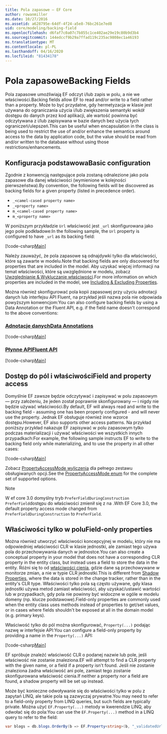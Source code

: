 ```yaml
---
title: Pola zapasowe — EF Core
author: rowanmiller
ms.date: 10/27/2016
ms.assetid: a628795e-64df-4f24-a5e8-76bc261e7ed8
uid: core/modeling/backing-field
ms.openlocfilehash: d6faf7c0a07c7b855c1ce402ae29e19c80b9d3b4
ms.sourcegitcommit: 144edccf9b29a7ffad119c235ac9808ec1a46193
ms.translationtype: MT
ms.contentlocale: pl-PL
ms.lasthandoff: 04/16/2020
ms.locfileid: "81434178"
---
```

# <a name="backing-fields"></a><span data-ttu-id="4171f-102">Pola zapasowe</span><span class="sxs-lookup"><span data-stu-id="4171f-102">Backing Fields</span></span>

<span data-ttu-id="4171f-103">Pola zapasowe umożliwiają EF odczyt i/lub zapis w polu, a nie we właściwości.</span><span class="sxs-lookup"><span data-stu-id="4171f-103">Backing fields allow EF to read and/or write to a field rather than a property.</span></span> <span data-ttu-id="4171f-104">Może to być przydatne, gdy hermetyzacja w klasie jest używana do ograniczania użycia i/lub zwiększenia semantyki wokół dostępu do danych przez kod aplikacji, ale wartość powinna być odczytywana z i/lub zapisywana w bazie danych bez użycia tych ograniczeń/ulepszeń.</span><span class="sxs-lookup"><span data-stu-id="4171f-104">This can be useful when encapsulation in the class is being used to restrict the use of and/or enhance the semantics around access to the data by application code, but the value should be read from and/or written to the database without using those restrictions/enhancements.</span></span>

## <a name="basic-configuration"></a><span data-ttu-id="4171f-105">Konfiguracja podstawowa</span><span class="sxs-lookup"><span data-stu-id="4171f-105">Basic configuration</span></span>

<span data-ttu-id="4171f-106">Zgodnie z konwencją następujące pola zostaną odnalezione jako pola zapasowe dla danej właściwości (wymienione w kolejności pierwszeństwa).</span><span class="sxs-lookup"><span data-stu-id="4171f-106">By convention, the following fields will be discovered as backing fields for a given property (listed in precedence order).</span></span> 

* `_<camel-cased property name>`
* `_<property name>`
* `m_<camel-cased property name>`
* `m_<property name>`

<span data-ttu-id="4171f-107">W poniższym przykładzie `Url` właściwość jest `_url` skonfigurowana jako jego pole podkładowe:</span><span class="sxs-lookup"><span data-stu-id="4171f-107">In the following sample, the `Url` property is configured to have `_url` as its backing field:</span></span>

[!code-csharp[Main](../../../samples/core/Modeling/Conventions/BackingField.cs#Sample)]

<span data-ttu-id="4171f-108">Należy zauważyć, że pola zapasowe są odnajdywki tylko dla właściwości, które są zawarte w modelu.</span><span class="sxs-lookup"><span data-stu-id="4171f-108">Note that backing fields are only discovered for properties that are included in the model.</span></span> <span data-ttu-id="4171f-109">Aby uzyskać więcej informacji na temat właściwości, które są uwzględnione w modelu, zobacz [Uwzględnianie & Wykluczanie właściwości](included-properties.md).</span><span class="sxs-lookup"><span data-stu-id="4171f-109">For more information on which properties are included in the model, see [Including & Excluding Properties](included-properties.md).</span></span>

<span data-ttu-id="4171f-110">Można również skonfigurować pola kopii zapasowej przy użyciu adnotacji danych lub interfejsu API Fluent, na przykład jeśli nazwa pola nie odpowiada powyższym konwencjom:</span><span class="sxs-lookup"><span data-stu-id="4171f-110">You can also configure backing fields by using a Data Annotation or the Fluent API, e.g. if the field name doesn't correspond to the above conventions:</span></span>

### <a name="data-annotations"></a>[<span data-ttu-id="4171f-111">Adnotacje danych</span><span class="sxs-lookup"><span data-stu-id="4171f-111">Data Annotations</span></span>](#tab/data-annotations)

[!code-csharp[Main](../../../samples/core/Modeling/DataAnnotations/BackingField.cs?name=BackingField&highlight=7)]

### <a name="fluent-api"></a>[<span data-ttu-id="4171f-112">Płynne API</span><span class="sxs-lookup"><span data-stu-id="4171f-112">Fluent API</span></span>](#tab/fluent-api)

[!code-csharp[Main](../../../samples/core/Modeling/FluentAPI/BackingField.cs?name=BackingField&highlight=5)]

## <a name="field-and-property-access"></a><span data-ttu-id="4171f-113">Dostęp do pól i właściwości</span><span class="sxs-lookup"><span data-stu-id="4171f-113">Field and property access</span></span>

<span data-ttu-id="4171f-114">Domyślnie EF zawsze będzie odczytywać i zapisywać w polu zapasowym — przy założeniu, że jeden został poprawnie skonfigurowany — i nigdy nie będzie używać właściwości.</span><span class="sxs-lookup"><span data-stu-id="4171f-114">By default, EF will always read and write to the backing field - assuming one has been properly configured - and will never use the property.</span></span> <span data-ttu-id="4171f-115">Jednak EF obsługuje również inne wzorce dostępu.</span><span class="sxs-lookup"><span data-stu-id="4171f-115">However, EF also supports other access patterns.</span></span> <span data-ttu-id="4171f-116">Na przykład poniższy przykład nakazuje EF zapisywać w polu zapasowym tylko podczas materializacji i używać właściwości we wszystkich innych przypadkach:</span><span class="sxs-lookup"><span data-stu-id="4171f-116">For example, the following sample instructs EF to write to the backing field only while materializing, and to use the property in all other cases:</span></span>

[!code-csharp[Main](../../../samples/core/Modeling/FluentAPI/BackingFieldAccessMode.cs?name=BackingFieldAccessMode&highlight=6)]

<span data-ttu-id="4171f-117">Zobacz [PropertyAccessMode wyliczenia](https://docs.microsoft.com/dotnet/api/microsoft.entityframeworkcore.propertyaccessmode) dla pełnego zestawu obsługiwanych opcji.</span><span class="sxs-lookup"><span data-stu-id="4171f-117">See the [PropertyAccessMode enum](https://docs.microsoft.com/dotnet/api/microsoft.entityframeworkcore.propertyaccessmode) for the complete set of supported options.</span></span>

> [!NOTE]
> <span data-ttu-id="4171f-118">W ef core 3.0 domyślny tryb `PreferFieldDuringConstruction` `PreferField`dostępu do właściwości zmienił się z na .</span><span class="sxs-lookup"><span data-stu-id="4171f-118">With EF Core 3.0, the default property access mode changed from `PreferFieldDuringConstruction` to `PreferField`.</span></span>

## <a name="field-only-properties"></a><span data-ttu-id="4171f-119">Właściwości tylko w polu</span><span class="sxs-lookup"><span data-stu-id="4171f-119">Field-only properties</span></span>

<span data-ttu-id="4171f-120">Można również utworzyć właściwości koncepcyjnej w modelu, który nie ma odpowiedniej właściwości CLR w klasie jednostki, ale zamiast tego używa pola do przechowywania danych w jednostce.</span><span class="sxs-lookup"><span data-stu-id="4171f-120">You can also create a conceptual property in your model that does not have a corresponding CLR property in the entity class, but instead uses a field to store the data in the entity.</span></span> <span data-ttu-id="4171f-121">Różni się to od [właściwości cienia](shadow-properties.md), gdzie dane są przechowywane w monitorze zmian, a nie w typie CLR jednostki.</span><span class="sxs-lookup"><span data-stu-id="4171f-121">This is different from [Shadow Properties](shadow-properties.md), where the data is stored in the change tracker, rather than in the entity's CLR type.</span></span> <span data-ttu-id="4171f-122">Właściwości tylko pola są często używane, gdy klasa jednostki używa metod zamiast właściwości, aby uzyskać/ustawić wartości lub w przypadkach, gdy pola nie powinny być widoczne w ogóle w modelu domeny (np. klucze podstawowe).</span><span class="sxs-lookup"><span data-stu-id="4171f-122">Field-only properties are commonly used when the entity class uses methods instead of properties to get/set values, or in cases where fields shouldn't be exposed at all in the domain model (e.g. primary keys).</span></span>

<span data-ttu-id="4171f-123">Właściwość tylko do pól można skonfigurować, `Property(...)` podając nazwę w interfejsie API:</span><span class="sxs-lookup"><span data-stu-id="4171f-123">You can configure a field-only property by providing a name in the `Property(...)` API:</span></span>

[!code-csharp[Main](../../../samples/core/Modeling/FluentAPI/BackingFieldNoProperty.cs#Sample)]

<span data-ttu-id="4171f-124">EF spróbuje znaleźć właściwość CLR o podanej nazwie lub pole, jeśli właściwość nie zostanie znaleziona.</span><span class="sxs-lookup"><span data-stu-id="4171f-124">EF will attempt to find a CLR property with the given name, or a field if a property isn't found.</span></span> <span data-ttu-id="4171f-125">Jeśli nie zostanie znaleziona żadna właściwość ani pole, zamiast tego zostanie skonfigurowana właściwość cienia.</span><span class="sxs-lookup"><span data-stu-id="4171f-125">If neither a property nor a field are found, a shadow property will be set up instead.</span></span>

<span data-ttu-id="4171f-126">Może być konieczne odwoływanie się do właściwości tylko w polu z zapytań LINQ, ale takie pola są zazwyczaj prywatne.</span><span class="sxs-lookup"><span data-stu-id="4171f-126">You may need to refer to a field-only property from LINQ queries, but such fields are typically private.</span></span> <span data-ttu-id="4171f-127">Można użyć `EF.Property(...)` metody w kwerendzie LINQ, aby odwołać się do pola:</span><span class="sxs-lookup"><span data-stu-id="4171f-127">You can use the `EF.Property(...)` method in a LINQ query to refer to the field:</span></span>

``` csharp
var blogs = db.blogs.OrderBy(b => EF.Property<string>(b, "_validatedUrl"));
```
